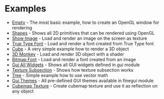 # Examples

* [Empty](empty.md) - The most basic example, how to create an OpenGL window for rendering
* [Shapes](shapes.md) - Shows all 2D primitives that can be rendered using OpenGL
* [Show Image](show-image.md) - Load and render an image on the screen as texture
* [True Type Font](true-type-font.md) - Load and render a font created from True Type font
* [Cube](cube.md) - A very simple example how to render a 3D object
* [3D Monkey](3d-monkey.md) - Load and render 3D object with a shader
* [Bitmap Font](bitmap-font.md) - Load and render a font created from an image
* [Gui All Widgets](gui-all-widgets.md) - Shows all GUI widgets defined in gui module
* [Texture Subsection](texture-subsection.md) - Shows how texture subsection works
* [Tree](tree.md) - Simple example how to use vector math
* [Gui Themes](gui-themes.md) - All pre-defined GUI themes available in finegui module
* [Cubemap Texture](cubemap.md) - Create cubemap texture and use it as reflection on any object